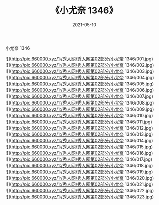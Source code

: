 ﻿---
layout: post
title:  《小尤奈 1346》
date:   2021-05-10
img: http://pic.660000.xyz/1:/秀人网/秀人网第02部分/小尤奈 1346/000.jpg
categories: [美女, 清纯, 唯美]
---

小尤奈 1346

  ![](http://pic.660000.xyz/1:/秀人网/秀人网第02部分/小尤奈 1346/001.jpg) <br> ![](http://pic.660000.xyz/1:/秀人网/秀人网第02部分/小尤奈 1346/002.jpg) <br> ![](http://pic.660000.xyz/1:/秀人网/秀人网第02部分/小尤奈 1346/003.jpg) <br> ![](http://pic.660000.xyz/1:/秀人网/秀人网第02部分/小尤奈 1346/004.jpg) <br> ![](http://pic.660000.xyz/1:/秀人网/秀人网第02部分/小尤奈 1346/005.jpg) <br> ![](http://pic.660000.xyz/1:/秀人网/秀人网第02部分/小尤奈 1346/006.jpg) <br> ![](http://pic.660000.xyz/1:/秀人网/秀人网第02部分/小尤奈 1346/007.jpg) <br> ![](http://pic.660000.xyz/1:/秀人网/秀人网第02部分/小尤奈 1346/008.jpg) <br> ![](http://pic.660000.xyz/1:/秀人网/秀人网第02部分/小尤奈 1346/009.jpg) <br> ![](http://pic.660000.xyz/1:/秀人网/秀人网第02部分/小尤奈 1346/010.jpg) <br> ![](http://pic.660000.xyz/1:/秀人网/秀人网第02部分/小尤奈 1346/011.jpg) <br> ![](http://pic.660000.xyz/1:/秀人网/秀人网第02部分/小尤奈 1346/012.jpg) <br> ![](http://pic.660000.xyz/1:/秀人网/秀人网第02部分/小尤奈 1346/013.jpg) <br> ![](http://pic.660000.xyz/1:/秀人网/秀人网第02部分/小尤奈 1346/014.jpg) <br> ![](http://pic.660000.xyz/1:/秀人网/秀人网第02部分/小尤奈 1346/015.jpg) <br> ![](http://pic.660000.xyz/1:/秀人网/秀人网第02部分/小尤奈 1346/016.jpg) <br> ![](http://pic.660000.xyz/1:/秀人网/秀人网第02部分/小尤奈 1346/017.jpg) <br> ![](http://pic.660000.xyz/1:/秀人网/秀人网第02部分/小尤奈 1346/018.jpg) <br> ![](http://pic.660000.xyz/1:/秀人网/秀人网第02部分/小尤奈 1346/019.jpg) <br> ![](http://pic.660000.xyz/1:/秀人网/秀人网第02部分/小尤奈 1346/020.jpg) <br> ![](http://pic.660000.xyz/1:/秀人网/秀人网第02部分/小尤奈 1346/021.jpg) <br> ![](http://pic.660000.xyz/1:/秀人网/秀人网第02部分/小尤奈 1346/022.jpg) <br> ![](http://pic.660000.xyz/1:/秀人网/秀人网第02部分/小尤奈 1346/023.jpg) <br>